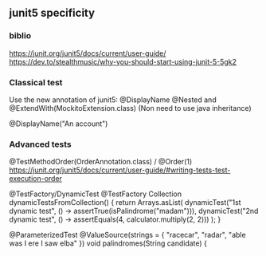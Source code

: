 junit5 specificity
------------------
### biblio
https://junit.org/junit5/docs/current/user-guide/
https://dev.to/stealthmusic/why-you-should-start-using-junit-5-5gk2

### Classical test
Use the new annotation of junit5: @DisplayName  @Nested and @ExtendWith(MockitoExtension.class) (Non need to use java inheritance)



@DisplayName("An account")

### Advanced tests


@TestMethodOrder(OrderAnnotation.class) / @Order(1)
https://junit.org/junit5/docs/current/user-guide/#writing-tests-test-execution-order

@TestFactory/DynamicTest
   @TestFactory
    Collection<DynamicTest> dynamicTestsFromCollection() {
        return Arrays.asList(
            dynamicTest("1st dynamic test", () -> assertTrue(isPalindrome("madam"))),
            dynamicTest("2nd dynamic test", () -> assertEquals(4, calculator.multiply(2, 2)))
        );
    }
    
@ParameterizedTest
@ValueSource(strings = { "racecar", "radar", "able was I ere I saw elba" })
void palindromes(String candidate) {